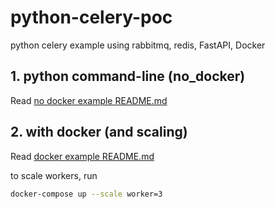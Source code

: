 # python-celery-poc

python celery example using rabbitmq, redis, FastAPI, Docker

## 1. python command-line (no_docker)

Read [no docker example README.md](./no_docker/README.md)

## 2. with docker (and scaling)

Read [docker example README.md](./with_docker/README.md)

to scale workers, run 

```bash
docker-compose up --scale worker=3
```